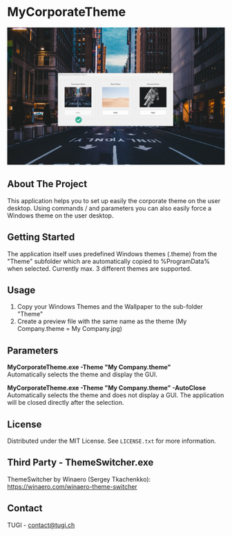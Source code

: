 # MyCorporateTheme

![App Screenshot](Screenshot.png)

<!-- ABOUT THE PROJECT -->
## About The Project
This application helps you to set up easily the corporate theme on the user desktop.
Using commands / and parameters you can also easily force a Windows theme on the user desktop.

<!-- GETTING STARTED -->
## Getting Started


<!-- USAGE EXAMPLES -->
The application itself uses predefined Windows themes (.theme) from the "Theme" subfolder which are automatically copied to %ProgramData% when selected. Currently max. 3 different themes are supported.

## Usage
1. Copy your Windows Themes and the Wallpaper to the sub-folder "Theme"
2. Create a preview file with the same name as the theme (My Company.theme = My Company.jpg)

## Parameters
**MyCorporateTheme.exe -Theme "My Company.theme"**<br>
Automatically selects the theme and display the GUI.

**MyCorporateTheme.exe -Theme "My Company.theme" -AutoClose**<br>
Automatically selects the theme and does not display a GUI. The application will be closed directly after the selection.

<!-- LICENSE -->
## License
Distributed under the MIT License. See `LICENSE.txt` for more information.

## Third Party - ThemeSwitcher.exe
ThemeSwitcher by Winaero (Sergey Tkachenkko):
https://winaero.com/winaero-theme-switcher

<!-- CONTACT -->
## Contact
TUGI - [contact@tugi.ch](mailto:contact@tugi.ch)<br>
